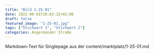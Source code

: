 ```yaml
---
title: "Bild 1-25-01"
date: 2022-08-01T20:03:12+02:00
draft: false
featured_image: "1-25-01.jpg"
tags: ["Stichwort 1", "Stichwort 2"]
categories: Angermünder Straße
---
```



Markdown-Text für Singlepage aus der content/marktplatz/1-25-01.md